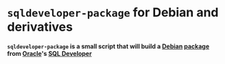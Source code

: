 # `sqldeveloper-package` for Debian and derivatives

#### **`sqldeveloper-package`** is a small script that will build a [Debian](http://www.debian.org) [package](http://www.wikipedia.org/wiki/Deb_%28file_format%29) from [Oracle](http://www.oracle.com)'s [SQL Developer](http://www.oracle.com/technetwork/developer-tools/sql-developer/)
